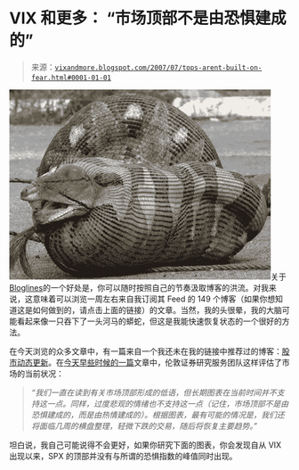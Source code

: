 <!--yml

分类：未分类

日期：2024-05-18 19:08:42

-->

# VIX 和更多： “市场顶部不是由恐惧建成的”

> 来源：[`vixandmore.blogspot.com/2007/07/tops-arent-built-on-fear.html#0001-01-01`](http://vixandmore.blogspot.com/2007/07/tops-arent-built-on-fear.html#0001-01-01)

![](img/8e732d6a6d3981e9fe2d1a96bde9ff37.png)关于[Bloglines](http://vixandmore.blogspot.com/2007/04/bloglines-and-information-waterworks.html)的一个好处是，你可以随时按照自己的节奏汲取博客的洪流。对我来说，这意味着可以浏览一周左右来自我订阅其 Feed 的 149 个博客（如果你想知道这是如何做到的，请点击上面的链接）的文章。当然，我的头很晕，我的大脑可能看起来像一只吞下了一头河马的蟒蛇，但这是我能快速恢复状态的一个很好的方法。

在今天浏览的众多文章中，有一篇来自一个我还未在我的链接中推荐过的博客：[股市动态更新](http://srsfinance.blogspot.com/)。在[今天早些时候的一篇](http://srsfinance.blogspot.com/2007/07/tops-arent-built-on-fear.html)文章中，伦敦证券研究服务团队这样评估了市场的当前状况：

> *“我们一直在读到有关市场顶部形成的低语，但长期图表在当前时间并不支持这一点。同样，过度悲观的情绪也不支持这一点（记住，市场顶部不是由恐惧建成的，而是由热情建成的）。根据图表，最有可能的情况是，我们还将面临几周的横盘整理，轻微下跌的交易，随后将恢复主要趋势。”*

坦白说，我自己可能说得不会更好，如果你研究下面的图表，你会发现自从 VIX 出现以来，SPX 的顶部并没有与所谓的恐惧指数的峰值同时出现。

